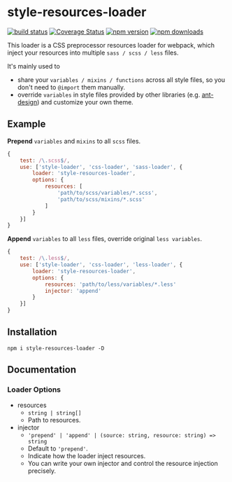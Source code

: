 # style-resources-loader

[![build status](https://img.shields.io/travis/yenshih/style-resources-loader/master.svg?style=flat-square)](https://travis-ci.org/yenshih/style-resources-loader)
[![Coverage Status](https://img.shields.io/coveralls/yenshih/style-resources-loader/master.svg?style=flat)](https://coveralls.io/github/yenshih/style-resources-loader?branch=master)
[![npm version](https://img.shields.io/npm/v/style-resources-loader.svg?style=flat-square)](https://www.npmjs.com/package/style-resources-loader)
[![npm downloads](https://img.shields.io/npm/dm/style-resources-loader.svg?style=flat-square)](https://www.npmjs.com/package/style-resources-loader)

This loader is a CSS preprocessor resources loader for webpack, which inject your resources into multiple `sass / scss / less` files.

It's mainly used to
 - share your `variables / mixins / functions` across all style files, so you don't need to `@import` them manually.
 - override `variables` in style files provided by other libraries (e.g. [ant-design](https://github.com/ant-design/ant-design)) and customize your own theme.

## Example

**Prepend** `variables` and `mixins` to all `scss` files.

``` js
{
    test: /\.scss$/,
    use: ['style-loader', 'css-loader', 'sass-loader', {
        loader: 'style-resources-loader',
        options: {
            resources: [
                'path/to/scss/variables/*.scss',
                'path/to/scss/mixins/*.scss'
            ]
        }
    }]
}
```

**Append** `variables` to all `less` files, override original `less variables`.

```js
{
    test: /\.less$/,
    use: ['style-loader', 'css-loader', 'less-loader', {
        loader: 'style-resources-loader',
        options: {
            resources: 'path/to/less/variables/*.less'
            injector: 'append'
        }
    }]
}
```

## Installation

```
npm i style-resources-loader -D
```

## Documentation

### Loader Options

 - resources 
    - `string | string[]`
    - Path to resources.
 - injector 
    - `'prepend' | 'append' | (source: string, resource: string) => string`
    - Default to `'prepend'`.
    - Indicate how the loader inject resources.
    - You can write your own injector and control the resource injection precisely.
